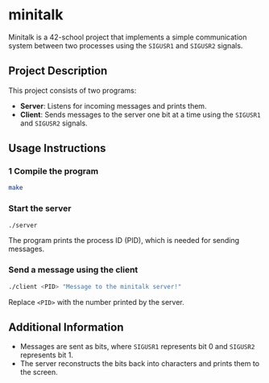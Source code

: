 # minitalk

Minitalk is a 42-school project that implements a simple communication system between two processes using the `SIGUSR1` and `SIGUSR2` signals.

## Project Description
This project consists of two programs:
- **Server**: Listens for incoming messages and prints them.
- **Client**: Sends messages to the server one bit at a time using the `SIGUSR1` and `SIGUSR2` signals.


##  Usage Instructions
### 1️ Compile the program
```sh
make
```

###  Start the server
```sh
./server
```
The program prints the process ID (PID), which is needed for sending messages.

###  Send a message using the client
```sh
./client <PID> "Message to the minitalk server!"
```
Replace `<PID>` with the number printed by the server.

## Additional Information
- Messages are sent as bits, where `SIGUSR1` represents bit 0 and `SIGUSR2` represents bit 1.
- The server reconstructs the bits back into characters and prints them to the screen.
